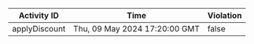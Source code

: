| Activity ID | Time | Violation |
| --- | --- | --- |
| applyDiscount | Thu, 09 May 2024 17:20:00 GMT | false |